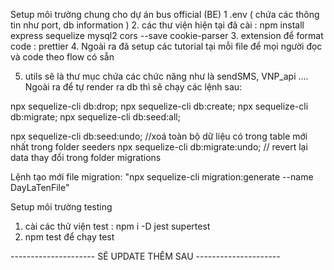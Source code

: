 Setup môi trường chung cho dự án bus official (BE) 
1 .env ( chứa các thông tin như port, db information )
2. các thư viện hiện tại đã cài : npm install express sequelize mysql2 cors --save cookie-parser
3. extension để format code : prettier
4. Ngoài ra đã setup các tutorial tại mỗi file để mọi người đọc và code theo flow có sẵn 

5. utils sẽ là thư mục chứa các chức năng như là sendSMS, VNP_api ....
Ngoài ra để tự render ra db thì sẽ chạy các lệnh sau: 

npx sequelize-cli db:drop; 
npx sequelize-cli db:create;
npx sequelize-cli db:migrate; 
npx sequelize-cli db:seed:all; 

npx sequelize-cli db:seed:undo; //xoá toàn bộ dữ liệu có trong table mới nhất trong folder seeders
npx sequelize-cli db:migrate:undo; // revert lại data thay đổi trong folder migrations

Lệnh tạo mới file migration: "npx sequelize-cli migration:generate --name DayLaTenFile"



Setup môi trường testing 
1. cài các thử viện test : npm i -D jest supertest
2. npm test để chạy test 

--------------------- SẼ UPDATE THÊM SAU ---------------------